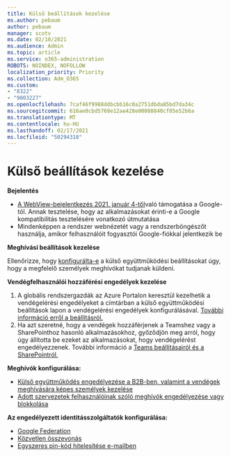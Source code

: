 ```yaml
---
title: Külső beállítások kezelése
ms.author: pebaum
author: pebaum
manager: scotv
ms.date: 02/10/2021
ms.audience: Admin
ms.topic: article
ms.service: o365-administration
ROBOTS: NOINDEX, NOFOLLOW
localization_priority: Priority
ms.collection: Adm_O365
ms.custom:
- "8322"
- "9003227"
ms.openlocfilehash: 7caf46f9988ddbcbb16c0a2751dbda85bd7da34c
ms.sourcegitcommit: 616ae0cbd5769e12ae428e00088840cf05e52b6a
ms.translationtype: MT
ms.contentlocale: hu-HU
ms.lasthandoff: 02/17/2021
ms.locfileid: "50294318"
---
```

# <a name="managing-external-settings"></a>Külső beállítások kezelése

**Bejelentés**

- [A WebView-bejelentkezés 2021. január 4-től](https://docs.microsoft.com/azure/active-directory/external-identities/google-federation?WT.mc_id=Portal-Microsoft_Azure_Support#deprecation-of-webview-sign-in-support)való támogatása a Google-tól. Annak tesztelése, hogy az alkalmazásokat érinti-e a Google kompatibilitás tesztelésére vonatkozó útmutatása
- Mindenképpen a rendszer webnézetét vagy a rendszerböngészőt használja, amikor felhasználóit fogyasztói Google-fiókkal jelentkezik be

**Meghívási beállítások kezelése**

Ellenőrizze, hogy [konfigurálta-e](https://docs.microsoft.com/azure/active-directory/external-identities/delegate-invitations?WT.mc_id=Portal-Microsoft_Azure_Support) a külső együttműködési beállításokat úgy, hogy a megfelelő személyek meghívókat tudjanak küldeni.

**Vendégfelhasználói hozzáférési engedélyek kezelése**

1. A globális rendszergazdák az Azure Portalon keresztül kezelhetik a vendégelérési engedélyeket a címtárban a külső együttműködési beállítások lapon a vendégelérési engedélyek konfigurálásával. [További információ erről a beállításról.](https://docs.microsoft.com/azure/active-directory/fundamentals/users-default-permissions?WT.mc_id=Portal-Microsoft_Azure_Support)
2. Ha azt szeretné, hogy a vendégek hozzáférjenek a Teamshez vagy a SharePointhoz hasonló alkalmazásokhoz, győződjön meg arról, hogy úgy állította be ezeket az alkalmazásokat, hogy vendégelérést engedélyezzenek. További információ a [Teams beállításairól és a](https://docs.microsoft.com/microsoftteams/guest-access?WT.mc_id=Portal-Microsoft_Azure_Support) [SharePointról.](https://docs.microsoft.com/sharepoint/external-sharing-overview?WT.mc_id=Portal-Microsoft_Azure_Support)

**Meghívók konfigurálása:**

- [Külső együttműködés engedélyezése a B2B-ben, valamint a vendégek meghívására képes személyek kezelése](https://docs.microsoft.com/azure/active-directory/b2b/delegate-invitations?WT.mc_id=Portal-Microsoft_Azure_Support)
- [Adott szervezetek felhasználóinak szóló meghívók engedélyezése vagy blokkolása](https://docs.microsoft.com/azure/active-directory/b2b/allow-deny-list?WT.mc_id=Portal-Microsoft_Azure_Support)

**Az engedélyezett identitásszolgáltatók konfigurálása:**

- [Google Federation](https://docs.microsoft.com/azure/active-directory/b2b/google-federation?WT.mc_id=Portal-Microsoft_Azure_Support)
- [Közvetlen összevonás](https://docs.microsoft.com/azure/active-directory/b2b/direct-federation?WT.mc_id=Portal-Microsoft_Azure_Support)
- [Egyszeres pin-kód hitelesítése e-mailben](https://docs.microsoft.com/azure/active-directory/b2b/one-time-passcode?WT.mc_id=Portal-Microsoft_Azure_Support)
